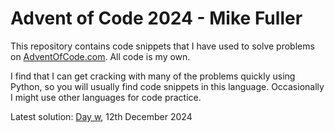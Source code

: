 # Advent of Code 2024 - Mike Fuller

This repository contains code snippets that I have used to solve problems on [AdventOfCode.com](https://www.adventofcode.com). All code is my own.

I find that I can get cracking with many of the problems quickly using Python, so you will usually find code snippets in this language. Occasionally I might use other languages for code practice.

Latest solution: [Day w](https://github.com/michaeljosephfuller/AdventOfCode2024/blob/main/day_2/main.py), 12th December 2024